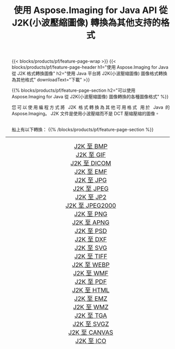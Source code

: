 ﻿---
title: 使用 Aspose.Imaging for Java API 從 J2K(小波壓縮圖像) 轉換為其他支持的格式 
weight: 3920
url: /zh-hant/java/conversion/from/j2k 
lang: zh-hant
langdirlevel: 2
locales: zh-hans,ja,it,ru,de,es,fr,nl,id,lt,pl,pt,vi,tr,ko,zh-hant,ar,hi,th,sv,cs,uk,he
description: Aspose.Imaging 可以使用 Java 平台輕鬆地將 J2K(小波壓縮圖像) 轉換為其他格式
---

{{< blocks/products/pf/feature-page-wrap >}}
{{< blocks/products/pf/feature-page-header h1="使用 Aspose.Imaging for Java 從 J2K 格式轉換圖像" h2="使用 Java 平台將 J2K(小波壓縮圖像) 圖像格式轉換為其他格式" downloadText="下載" >}}


{{% blocks/products/pf/feature-page-section  h2="可以使用 Aspose.Imaging for Java 從 J2K(小波壓縮圖像) 圖像轉換的各種圖像格式" %}}
<p align=justify>您可以使用編程方式將 J2K 格式轉換為其他可用格式
用於 Java 的 Aspose.Imaging。 J2K 文件是使用小波壓縮而不是 DCT 壓縮壓縮的圖像。</p>
<br/>
船上有以下轉換：
{{% /blocks/products/pf/feature-page-section %}}
<div class="container-fluid productfamilypage bg-gray">
    <div class="convertypes bg-gray agp-content section">
        <div class="container">
		<hr style="margin-left:-20px;"/>
		<div class="row other-converters" style="gap: 10px;font-size: 19px;text-align:center;">
		    <div class='col-md-2 other-converter remove-lp remove-rp'><a href="/imaging/zh-hant/java/conversion/j2k-to-bmp" style="padding:15px;">J2K 至 BMP</a></div><div class='col-md-2 other-converter remove-lp remove-rp'><a href="/imaging/zh-hant/java/conversion/j2k-to-gif" style="padding:15px;">J2K 至 GIF</a></div><div class='col-md-2 other-converter remove-lp remove-rp'><a href="/imaging/zh-hant/java/conversion/j2k-to-dicom" style="padding:15px;">J2K 至 DICOM</a></div><div class='col-md-2 other-converter remove-lp remove-rp'><a href="/imaging/zh-hant/java/conversion/j2k-to-emf" style="padding:15px;">J2K 至 EMF</a></div><div class='col-md-2 other-converter remove-lp remove-rp'><a href="/imaging/zh-hant/java/conversion/j2k-to-jpg" style="padding:15px;">J2K 至 JPG</a></div><div class='col-md-2 other-converter remove-lp remove-rp'><a href="/imaging/zh-hant/java/conversion/j2k-to-jpeg" style="padding:15px;">J2K 至 JPEG</a></div><div class='col-md-2 other-converter remove-lp remove-rp'><a href="/imaging/zh-hant/java/conversion/j2k-to-jp2" style="padding:15px;">J2K 至 JP2</a></div><div class='col-md-2 other-converter remove-lp remove-rp'><a href="/imaging/zh-hant/java/conversion/j2k-to-jpeg2000" style="padding:15px;">J2K 至 JPEG2000</a></div><div class='col-md-2 other-converter remove-lp remove-rp'><a href="/imaging/zh-hant/java/conversion/j2k-to-png" style="padding:15px;">J2K 至 PNG</a></div><div class='col-md-2 other-converter remove-lp remove-rp'><a href="/imaging/zh-hant/java/conversion/j2k-to-apng" style="padding:15px;">J2K 至 APNG</a></div><div class='col-md-2 other-converter remove-lp remove-rp'><a href="/imaging/zh-hant/java/conversion/j2k-to-psd" style="padding:15px;">J2K 至 PSD</a></div><div class='col-md-2 other-converter remove-lp remove-rp'><a href="/imaging/zh-hant/java/conversion/j2k-to-dxf" style="padding:15px;">J2K 至 DXF</a></div><div class='col-md-2 other-converter remove-lp remove-rp'><a href="/imaging/zh-hant/java/conversion/j2k-to-svg" style="padding:15px;">J2K 至 SVG</a></div><div class='col-md-2 other-converter remove-lp remove-rp'><a href="/imaging/zh-hant/java/conversion/j2k-to-tiff" style="padding:15px;">J2K 至 TIFF</a></div><div class='col-md-2 other-converter remove-lp remove-rp'><a href="/imaging/zh-hant/java/conversion/j2k-to-webp" style="padding:15px;">J2K 至 WEBP</a></div><div class='col-md-2 other-converter remove-lp remove-rp'><a href="/imaging/zh-hant/java/conversion/j2k-to-wmf" style="padding:15px;">J2K 至 WMF</a></div><div class='col-md-2 other-converter remove-lp remove-rp'><a href="/imaging/zh-hant/java/conversion/j2k-to-pdf" style="padding:15px;">J2K 至 PDF</a></div><div class='col-md-2 other-converter remove-lp remove-rp'><a href="/imaging/zh-hant/java/conversion/j2k-to-html" style="padding:15px;">J2K 至 HTML</a></div><div class='col-md-2 other-converter remove-lp remove-rp'><a href="/imaging/zh-hant/java/conversion/j2k-to-emz" style="padding:15px;">J2K 至 EMZ</a></div><div class='col-md-2 other-converter remove-lp remove-rp'><a href="/imaging/zh-hant/java/conversion/j2k-to-wmz" style="padding:15px;">J2K 至 WMZ</a></div><div class='col-md-2 other-converter remove-lp remove-rp'><a href="/imaging/zh-hant/java/conversion/j2k-to-tga" style="padding:15px;">J2K 至 TGA</a></div><div class='col-md-2 other-converter remove-lp remove-rp'><a href="/imaging/zh-hant/java/conversion/j2k-to-svgz" style="padding:15px;">J2K 至 SVGZ</a></div><div class='col-md-2 other-converter remove-lp remove-rp'><a href="/imaging/zh-hant/java/conversion/j2k-to-canvas" style="padding:15px;">J2K 至 CANVAS</a></div><div class='col-md-2 other-converter remove-lp remove-rp'><a href="/imaging/zh-hant/java/conversion/j2k-to-ico" style="padding:15px;">J2K 至 ICO</a></div>
                </div>
        </div>
    </div>
</div>
<br/>

